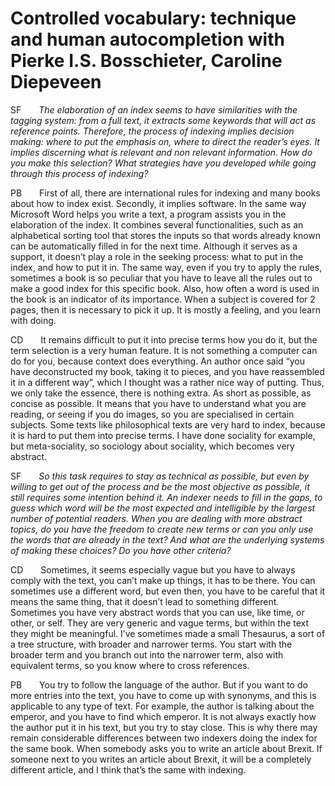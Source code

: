 # Controlled vocabulary: technique and human autocompletion with Pierke I.S. Bosschieter, Caroline Diepeveen

SF&emsp;&emsp;*The elaboration of an index seems to have similarities with the tagging system: from a full text, it extracts some keywords that will act as reference points. Therefore, the process of indexing implies decision making: where to put the emphasis on, where to direct the reader’s eyes. It implies discerning what is relevant and non relevant information. How do you make this selection? What strategies have you developed while going through this process of indexing?*

PB&emsp;&emsp;First of all, there are international rules for indexing and many books about how to index exist. Secondly, it implies software. In the same way Microsoft Word helps you write a text, a program assists you in the elaboration of the index. It combines several functionalities, such as an alphabetical sorting tool that stores the inputs so that words already known can be automatically filled in for the next time. Although it serves as a support, it doesn’t play a role in the seeking process: what to put in the index, and how to put it in. The same way, even if you try to apply the rules, sometimes a book is so peculiar that you have to leave all the rules out to make a good index for this specific book. Also, how often a word is used in the book is an indicator of its importance. When a subject is covered for 2 pages, then it is necessary to pick it up. It is mostly a feeling, and you learn with doing.

CD&emsp;&emsp;It remains difficult to put it into precise terms how you do it, but the term selection is a very human feature. It is not something a computer can do for you, because context does everything. An author once said “you have deconstructed my book, taking it to pieces, and you have reassembled it in a different way”, which I thought was a rather nice way of putting. Thus, we only take the essence, there is nothing extra. As short as possible, as concise as possible. It means that you have to understand what you are reading, or seeing if you do images, so you are specialised in certain subjects. Some texts like philosophical texts are very hard to index, because it is hard to put them into precise terms. I have done sociality for example, but meta-sociality, so sociology about sociality, which becomes very abstract.

SF&emsp;&emsp;*So this task requires to stay as technical as possible, but even by willing to get out of the process and be the most objective as possible, it still requires some intention behind it. An indexer needs to fill in the gaps, to guess which word will be the most expected and intelligible by the largest number of potential readers. When you are dealing with more abstract topics, do you have the freedom to create new terms or can you only use the words that are already in the text? And what are the underlying systems of making these choices? Do you have other criteria?*

CD&emsp;&emsp;Sometimes, it seems especially vague but you have to always comply with the text, you can’t make up things, it has to be there. You can sometimes use a different word, but even then, you have to be careful that it means the same thing, that it doesn’t lead to something different. Sometimes you have very abstract words that you can use, like time, or other, or self. They are very generic and vague terms, but within the text they might be meaningful. I’ve sometimes made a small Thesaurus, a sort of a tree structure, with broader and narrower terms. You start with the broader term and you branch out into the narrower term, also with equivalent terms, so you know where to cross references.


PB&emsp;&emsp;You try to follow the language of the author. But if you want to do more entries into the text, you have to come up with synonyms, and this is applicable to any type of text. For example, the author is talking about the emperor, and you have to find which emperor. It is not always exactly how the author put it in his text, but you try to stay close. This is why there may remain considerable differences between two indexers doing the index for the same book. When somebody asks you to write an article about Brexit. If someone next to you writes an article about Brexit, it will be a completely different article, and I think that’s the same with indexing.
